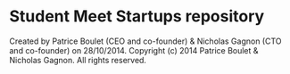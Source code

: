 Student Meet Startups repository
====================
Created by Patrice Boulet (CEO and co-founder) & Nicholas Gagnon (CTO and co-founder) on 28/10/2014.
Copyright (c) 2014 Patrice Boulet & Nicholas Gagnon. All rights reserved.
